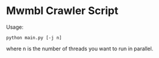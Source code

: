 Mwmbl Crawler Script
====================

Usage:

```
python main.py [-j n]
```

where n is the number of threads you want to run in parallel.
